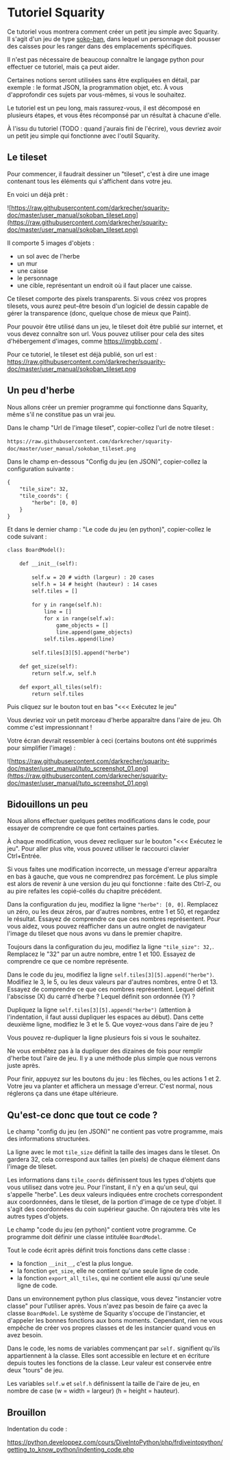 # Tutoriel Squarity

Ce tutoriel vous montrera comment créer un petit jeu simple avec Squarity. Il s'agit d'un jeu de type [soko-ban](https://fr.wikipedia.org/wiki/Sokoban), dans lequel un personnage doit pousser des caisses pour les ranger dans des emplacements spécifiques.

Il n'est pas nécessaire de beaucoup connaître le langage python pour effectuer ce tutoriel, mais ça peut aider.

Certaines notions seront utilisées sans être expliquées en détail, par exemple : le format JSON, la programmation objet, etc. À vous d'approfondir ces sujets par vous-mêmes, si vous le souhaitez.

Le tutoriel est un peu long, mais rassurez-vous, il est décomposé en plusieurs étapes, et vous êtes récomponsé par un résultat à chacune d'elle.

À l'issu du tutoriel (TODO : quand j'aurais fini de l'écrire), vous devriez avoir un petit jeu simple qui fonctionne avec l'outil Squarity.


## Le tileset

Pour commencer, il faudrait dessiner un "tileset", c'est à dire une image contenant tous les éléments qui s'affichent dans votre jeu.

En voici un déjà prêt :

![https://raw.githubusercontent.com/darkrecher/squarity-doc/master/user_manual/sokoban_tileset.png](https://raw.githubusercontent.com/darkrecher/squarity-doc/master/user_manual/sokoban_tileset.png)

Il comporte 5 images d'objets :

 - un sol avec de l'herbe
 - un mur
 - une caisse
 - le personnage
 - une cible, représentant un endroit où il faut placer une caisse.

Ce tileset comporte des pixels transparents. Si vous créez vos propres tilesets, vous aurez peut-être besoin d'un logiciel de dessin capable de gérer la transparence (donc, quelque chose de mieux que Paint).

Pour pouvoir être utilisé dans un jeu, le tileset doit être publié sur internet, et vous devez connaître son url. Vous pouvez utiliser pour cela des sites d'hébergement d'images, comme https://imgbb.com/ .

Pour ce tutoriel, le tileset est déjà publié, son url est : https://raw.githubusercontent.com/darkrecher/squarity-doc/master/user_manual/sokoban_tileset.png


## Un peu d'herbe

Nous allons créer un premier programme qui fonctionne dans Squarity, même s'il ne constitue pas un vrai jeu.

Dans le champ "Url de l'image tileset", copier-collez l'url de notre tileset :

`https://raw.githubusercontent.com/darkrecher/squarity-doc/master/user_manual/sokoban_tileset.png`

Dans le champ en-dessous "Config du jeu (en JSON)", copier-collez la configuration suivante :

```
{
    "tile_size": 32,
    "tile_coords": {
        "herbe": [0, 0]
    }
}
```

Et dans le dernier champ : "Le code du jeu (en python)", copier-collez le code suivant :

```
class BoardModel():

    def __init__(self):

        self.w = 20 # width (largeur) : 20 cases
        self.h = 14 # height (hauteur) : 14 cases
        self.tiles = []

        for y in range(self.h):
            line = []
            for x in range(self.w):
                game_objects = []
                line.append(game_objects)
            self.tiles.append(line)

        self.tiles[3][5].append("herbe")

    def get_size(self):
        return self.w, self.h

    def export_all_tiles(self):
        return self.tiles
```

Puis cliquez sur le bouton tout en bas "<<< Exécutez le jeu"

Vous devriez voir un petit morceau d'herbe apparaître dans l'aire de jeu. Oh comme c'est impressionnant !

Votre écran devrait ressembler à ceci (certains boutons ont été supprimés pour simplifier l'image) :

![https://raw.githubusercontent.com/darkrecher/squarity-doc/master/user_manual/tuto_screenshot_01.png](https://raw.githubusercontent.com/darkrecher/squarity-doc/master/user_manual/tuto_screenshot_01.png)


## Bidouillons un peu

Nous allons effectuer quelques petites modifications dans le code, pour essayer de comprendre ce que font certaines parties.

À chaque modification, vous devez recliquer sur le bouton "<<< Exécutez le jeu". Pour aller plus vite, vous pouvez utiliser le raccourci clavier Ctrl+Entrée.

Si vous faites une modification incorrecte, un message d'erreur apparaîtra en bas à gauche, que vous ne comprendrez pas forcément. Le plus simple est alors de revenir à une version du jeu qui fonctionne : faite des Ctrl-Z, ou au pire refaites les copié-collés du chapitre précédent.

Dans la configuration du jeu, modifiez la ligne `"herbe": [0, 0]`. Remplacez un zéro, ou les deux zéros, par d'autres nombres, entre 1 et 50, et regardez le résultat. Essayez de comprendre ce que ces nombres représentent. Pour vous aidez, vous pouvez réafficher dans un autre onglet de navigateur l'image du tileset que nous avons vu dans le premier chapitre.

Toujours dans la configuration du jeu, modifiez la ligne `"tile_size": 32,`. Remplacez le "32" par un autre nombre, entre 1 et 100. Essayez de comprendre ce que ce nombre représente.

Dans le code du jeu, modifiez la ligne `self.tiles[3][5].append("herbe")`. Modifiez le 3, le 5, ou les deux valeurs par d'autres nombres, entre 0 et 13. Essayez de comprendre ce que ces nombres représentent. Lequel définit l'abscisse (X) du carré d'herbe ? Lequel définit son ordonnée (Y) ?

Dupliquez la ligne `self.tiles[3][5].append("herbe")` (attention à l'indentation, il faut aussi dupliquer les espaces au début). Dans cette deuxième ligne, modifiez le 3 et le 5. Que voyez-vous dans l'aire de jeu ?

Vous pouvez re-dupliquer la ligne plusieurs fois si vous le souhaitez.

Ne vous embêtez pas à la dupliquer des dizaines de fois pour remplir d'herbe tout l'aire de jeu. Il y a une méthode plus simple que nous verrons juste après.

Pour finir, appuyez sur les boutons du jeu : les flèches, ou les actions 1 et 2. Votre jeu va planter et affichera un message d'erreur. C'est normal, nous réglerons ça dans une étape ultérieure.


## Qu'est-ce donc que tout ce code ?

Le champ "config du jeu (en JSON)" ne contient pas votre programme, mais des informations structurées.

La ligne avec le mot `tile_size` définit la taille des images dans le tileset. On gardera 32, cela correspond aux tailles (en pixels) de chaque élément dans l'image de tileset.

Les informations dans `tile_coords` définissent tous les types d'objets que vous utilisez dans votre jeu. Pour l'instant, il n'y en a qu'un seul, qui s'appelle "herbe". Les deux valeurs indiquées entre crochets correspondent aux coordonnées, dans le tileset, de la portion d'image de ce type d'objet. Il s'agit des coordonnées du coin supérieur gauche. On rajoutera très vite les autres types d'objets.

Le champ "code du jeu (en python)" contient votre programme. Ce programme doit définir une classe intitulée `BoardModel`.

Tout le code écrit après définit trois fonctions dans cette classe :

 - la fonction `__init__`, c'est la plus longue.
 - la fonction `get_size`, elle ne contient qu'une seule ligne de code.
 - la fonction `export_all_tiles`, qui ne contient elle aussi qu'une seule ligne de code.

Dans un environnement python plus classique, vous devez "instancier votre classe" pour l'utiliser après. Vous n'avez pas besoin de faire ça avec la classe `BoardModel`. Le système de Squarity s'occupe de l'instancier, et d'appeler les bonnes fonctions aux bons moments. Cependant, rien ne vous empêche de créer vos propres classes et de les instancier quand vous en avez besoin.

Dans le code, les noms de variables commençant par `self.` signifient qu'ils appartiennent à la classe. Elles sont accessible en lecture et en écriture depuis toutes les fonctions de la classe. Leur valeur est conservée entre deux "tours" de jeu.

Les variables `self.w` et `self.h` définissent la taille de l'aire de jeu, en nombre de case (w = width = largeur) (h = height = hauteur).


## Brouillon

Indentation du code :

https://python.developpez.com/cours/DiveIntoPython/php/frdiveintopython/getting_to_know_python/indenting_code.php

